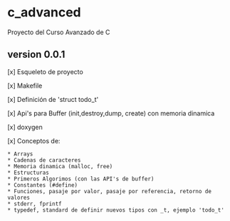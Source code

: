 # c_advanced
Proyecto del Curso Avanzado de C

## version 0.0.1

[x] Esqueleto de proyecto

[x] Makefile

[x] Definición de 'struct todo_t'

[x] Api's para Buffer (init,destroy,dump, create) con memoria dinamica

[x] doxygen

[x] Conceptos de:

    * Arrays
    * Cadenas de caracteres
    * Memoria dinamica (malloc, free)
    * Estructuras
    * Primeros Algorimos (con las API's de buffer)
    * Constantes (#define)
    * Funciones, pasaje por valor, pasaje por referencia, retorno de valores
    * stderr, fprintf
    * typedef, standard de definir nuevos tipos con _t, ejemplo 'todo_t'
